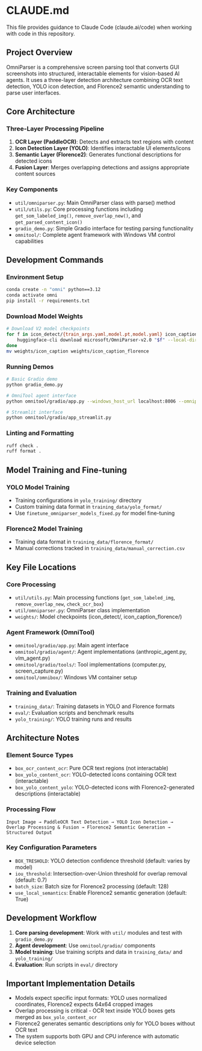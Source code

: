 # CLAUDE.md

This file provides guidance to Claude Code (claude.ai/code) when working with code in this repository.

## Project Overview

OmniParser is a comprehensive screen parsing tool that converts GUI screenshots into structured, interactable elements for vision-based AI agents. It uses a three-layer detection architecture combining OCR text detection, YOLO icon detection, and Florence2 semantic understanding to parse user interfaces.

## Core Architecture

### Three-Layer Processing Pipeline
1. **OCR Layer (PaddleOCR)**: Detects and extracts text regions with content
2. **Icon Detection Layer (YOLO)**: Identifies interactable UI elements/icons 
3. **Semantic Layer (Florence2)**: Generates functional descriptions for detected icons
4. **Fusion Layer**: Merges overlapping detections and assigns appropriate content sources

### Key Components
- `util/omniparser.py`: Main OmniParser class with parse() method
- `util/utils.py`: Core processing functions including `get_som_labeled_img()`, `remove_overlap_new()`, and `get_parsed_content_icon()`
- `gradio_demo.py`: Simple Gradio interface for testing parsing functionality
- `omnitool/`: Complete agent framework with Windows VM control capabilities

## Development Commands

### Environment Setup
```bash
conda create -n "omni" python==3.12
conda activate omni
pip install -r requirements.txt
```

### Download Model Weights
```bash
# Download V2 model checkpoints
for f in icon_detect/{train_args.yaml,model.pt,model.yaml} icon_caption/{config.json,generation_config.json,model.safetensors}; do 
    huggingface-cli download microsoft/OmniParser-v2.0 "$f" --local-dir weights
done
mv weights/icon_caption weights/icon_caption_florence
```

### Running Demos
```bash
# Basic Gradio demo
python gradio_demo.py

# OmniTool agent interface
python omnitool/gradio/app.py --windows_host_url localhost:8006 --omniparser_server_url localhost:8000

# Streamlit interface  
python omnitool/gradio/app_streamlit.py
```

### Linting and Formatting  
```bash
ruff check .
ruff format .
```

## Model Training and Fine-tuning

### YOLO Model Training
- Training configurations in `yolo_training/` directory
- Custom training data format in `training_data/yolo_format/`
- Use `finetune_omniparser_models_fixed.py` for model fine-tuning

### Florence2 Model Training
- Training data format in `training_data/florence_format/`
- Manual corrections tracked in `training_data/manual_correction.csv`

## Key File Locations

### Core Processing
- `util/utils.py`: Main processing functions (`get_som_labeled_img`, `remove_overlap_new`, `check_ocr_box`)
- `util/omniparser.py`: OmniParser class implementation
- `weights/`: Model checkpoints (icon_detect/, icon_caption_florence/)

### Agent Framework (OmniTool)
- `omnitool/gradio/app.py`: Main agent interface
- `omnitool/gradio/agent/`: Agent implementations (anthropic_agent.py, vlm_agent.py)
- `omnitool/gradio/tools/`: Tool implementations (computer.py, screen_capture.py)
- `omnitool/omnibox/`: Windows VM container setup

### Training and Evaluation
- `training_data/`: Training datasets in YOLO and Florence formats
- `eval/`: Evaluation scripts and benchmark results
- `yolo_training/`: YOLO training runs and results

## Architecture Notes

### Element Source Types
- `box_ocr_content_ocr`: Pure OCR text regions (not interactable)
- `box_yolo_content_ocr`: YOLO-detected icons containing OCR text (interactable)  
- `box_yolo_content_yolo`: YOLO-detected icons with Florence2-generated descriptions (interactable)

### Processing Flow
```
Input Image → PaddleOCR Text Detection → YOLO Icon Detection → 
Overlap Processing & Fusion → Florence2 Semantic Generation → Structured Output
```

### Key Configuration Parameters
- `BOX_TRESHOLD`: YOLO detection confidence threshold (default: varies by model)
- `iou_threshold`: Intersection-over-Union threshold for overlap removal (default: 0.7)
- `batch_size`: Batch size for Florence2 processing (default: 128)
- `use_local_semantics`: Enable Florence2 semantic generation (default: True)

## Development Workflow

1. **Core parsing development**: Work with `util/` modules and test with `gradio_demo.py`
2. **Agent development**: Use `omnitool/gradio/` components  
3. **Model training**: Use training scripts and data in `training_data/` and `yolo_training/`
4. **Evaluation**: Run scripts in `eval/` directory

## Important Implementation Details

- Models expect specific input formats: YOLO uses normalized coordinates, Florence2 expects 64x64 cropped images
- Overlap processing is critical - OCR text inside YOLO boxes gets merged as `box_yolo_content_ocr` 
- Florence2 generates semantic descriptions only for YOLO boxes without OCR text
- The system supports both GPU and CPU inference with automatic device selection